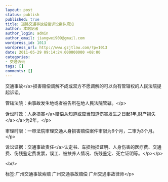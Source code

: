 ```yaml
---
layout: post
status: publish
published: true
title: 道路交通事故赔偿诉讼案件须知
author: 本站记者
author_login: admin
author_email: jiangwei909@gmail.com
wordpress_id: 1013
wordpress_url: http://www.gzjtlaw.com/?p=1013
date: 2011-05-29 09:14:24.000000000 +08:00
categories:
- 交通诉讼
tags: []
comments: []
---
```

<p><p><a>交通事故<&#47;a>损害赔偿调解不成或双方不愿调解的可以向有管辖权的人民法院提起诉讼。<p> 管辖法院：由事故发生地或者被告所在地人民法院管辖。<&#47;p><p> 诉讼时效：<a>人身损害<&#47;a>赔偿从知道或应当知道伤害发生之日起1年,<a>财产<a>损失<&#47;a><&#47;a>为2年。<&#47;p><p> 审理时限：一审法院审理交通人身损害赔偿案件审限为6个月，二审为3个月。<&#47;p><p> 诉讼证据：<a>交通事故责任<&#47;a>认定书、车损物损证明、人身伤害的医疗费、交通费、伤残鉴定费发票，误工、被扶养人情况、伤残鉴定、死亡证明等。<&#47;p><&#47;p><br&#47;><p>标签:广州交通事故索赔 广州交通事故赔偿 广州交通事故律师<&#47;p>
